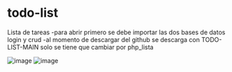 # todo-list
Lista de tareas
-para abrir primero se debe importar las dos bases de datos login y crud 
-al momento de descargar del github se descarga con TODO-LIST-MAIN solo se tiene que cambiar por php_lista 

![image](https://user-images.githubusercontent.com/94126925/152263278-0d4a5041-d9bf-439f-bdcd-7df2b222b14f.png)
![image](https://user-images.githubusercontent.com/94126925/152263342-74302e74-f196-4be1-a553-92afb1b16917.png)
